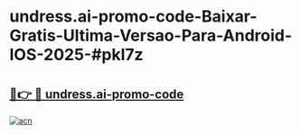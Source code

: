 # undress.ai-promo-code-Baixar-Gratis-Ultima-Versao-Para-Android-IOS-2025-#pkl7z

# <h2><a href="https://ainizakaria.my?title=undress.ai-promo-code&ref=24M">🔗👉 🔴 undress.ai-promo-code</a></h2>

[![acn](https://github.com/user-attachments/assets/0f9c940e-d8b0-45ae-aac7-cd30a18b3e1c)](https://ainizakaria.my?title=undress.ai-promo-code&ref=24M)

